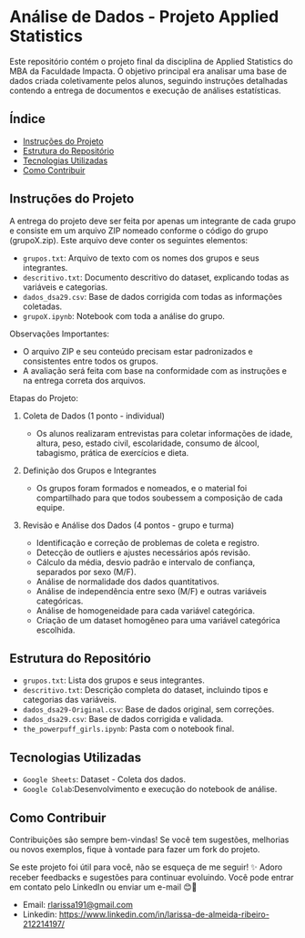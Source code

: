 # Análise de Dados - Projeto Applied Statistics

<p>Este repositório contém o projeto final da disciplina de Applied Statistics do MBA da Faculdade Impacta. O objetivo principal era analisar uma base de dados criada coletivamente pelos alunos, seguindo instruções detalhadas contendo a entrega de documentos e execução de análises estatísticas.</p>


## Índice

- [Instruções do Projeto](#instruções-do-projeto)
- [Estrutura do Repositório](#estrutura-do-repositório)
- [Tecnologias Utilizadas](#tecnologias-utilizadas)
- [Como Contribuir](#como-contribuir)

## Instruções do Projeto
<p>A entrega do projeto deve ser feita por apenas um integrante de cada grupo e consiste em um arquivo ZIP nomeado conforme o código do grupo (grupoX.zip). Este arquivo deve conter os seguintes elementos:</p>

- `grupos.txt`: Arquivo de texto com os nomes dos grupos e seus integrantes.
- `descritivo.txt`: Documento descritivo do dataset, explicando todas as variáveis e categorias.
- `dados_dsa29.csv`: Base de dados corrigida com todas as informações coletadas.
- `grupoX.ipynb`: Notebook com toda a análise do grupo.

Observações Importantes:

- O arquivo ZIP e seu conteúdo precisam estar padronizados e consistentes entre todos os grupos.
- A avaliação será feita com base na conformidade com as instruções e na entrega correta dos arquivos.

Etapas do Projeto:

1. Coleta de Dados (1 ponto - individual)
   - Os alunos realizaram entrevistas para coletar informações de idade, altura, peso, estado civil, escolaridade, consumo de álcool, tabagismo, prática de exercícios e dieta.
   
2. Definição dos Grupos e Integrantes
   - Os grupos foram formados e nomeados, e o material foi compartilhado para que todos soubessem a composição de cada equipe.
   
3. Revisão e Análise dos Dados (4 pontos - grupo e turma)
   - Identificação e correção de problemas de coleta e registro.
   - Detecção de outliers e ajustes necessários após revisão.
   - Cálculo da média, desvio padrão e intervalo de confiança, separados por sexo (M/F).
   - Análise de normalidade dos dados quantitativos.
   - Análise de independência entre sexo (M/F) e outras variáveis categóricas.
   - Análise de homogeneidade para cada variável categórica.
   - Criação de um dataset homogêneo para uma variável categórica escolhida.

## Estrutura do Repositório
- `grupos.txt`: Lista dos grupos e seus integrantes.
- `descritivo.txt`: Descrição completa do dataset, incluindo tipos e categorias das variáveis.
- `dados_dsa29-Original.csv`: Base de dados original, sem correções.
- `dados_dsa29.csv`: Base de dados corrigida e validada.
- `the_powerpuff_girls.ipynb`: Pasta com o notebook final.

## Tecnologias Utilizadas
- `Google Sheets`: Dataset - Coleta dos dados.
- `Google Colab`:Desenvolvimento e execução do notebook de análise.

## Como Contribuir
<p>Contribuições são sempre bem-vindas! Se você tem sugestões, melhorias ou novos exemplos, fique à vontade para fazer um fork do projeto.</p>
<p>Se este projeto foi útil para você, não se esqueça de me seguir! ✨ Adoro receber feedbacks e sugestões para continuar evoluindo. Você pode entrar em contato pelo LinkedIn ou enviar um e-mail 😊📩</p>

- Email: rlarissa191@gmail.com
- Linkedin: https://www.linkedin.com/in/larissa-de-almeida-ribeiro-212214197/
